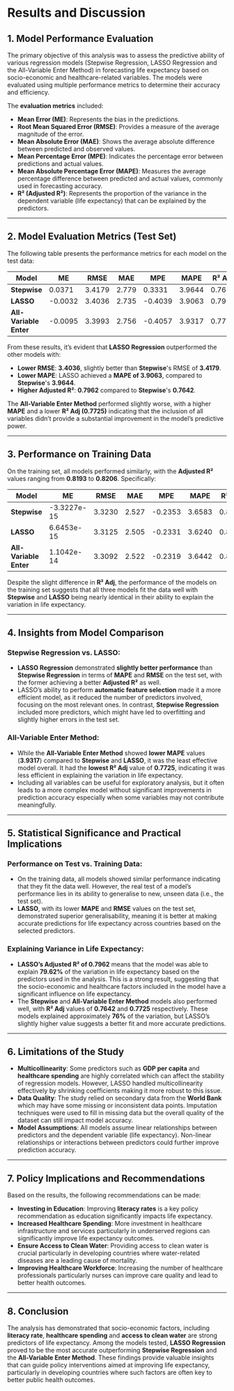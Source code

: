 # Results and Discussion

## 1. Model Performance Evaluation

The primary objective of this analysis was to assess the predictive ability of various regression models (Stepwise Regression, LASSO Regression and the All-Variable Enter Method) in forecasting life expectancy based on socio-economic and healthcare-related variables. The models were evaluated using multiple performance metrics to determine their accuracy and efficiency.

The **evaluation metrics** included:
- **Mean Error (ME)**: Represents the bias in the predictions.
- **Root Mean Squared Error (RMSE)**: Provides a measure of the average magnitude of the error.
- **Mean Absolute Error (MAE)**: Shows the average absolute difference between predicted and observed values.
- **Mean Percentage Error (MPE)**: Indicates the percentage error between predictions and actual values.
- **Mean Absolute Percentage Error (MAPE)**: Measures the average percentage difference between predicted and actual values, commonly used in forecasting accuracy.
- **R² (Adjusted R²)**: Represents the proportion of the variance in the dependent variable (life expectancy) that can be explained by the predictors.

---

## 2. Model Evaluation Metrics (Test Set)

The following table presents the performance metrics for each model on the test data:

| Model               | ME          | RMSE      | MAE       | MPE        | MAPE       | R² Adj   |
|---------------------|-------------|-----------|-----------|------------|------------|----------|
| **Stepwise**         | 0.0371      | 3.4179    | 2.779     | 0.3331     | 3.9644     | 0.7642   |
| **LASSO**            | -0.0032     | 3.4036    | 2.735     | -0.4039    | 3.9063     | 0.7962   |
| **All-Variable Enter** | -0.0095   | 3.3993    | 2.756     | -0.4057    | 3.9317     | 0.7725   |

From these results, it’s evident that **LASSO Regression** outperformed the other models with:
- **Lower RMSE**: **3.4036**, slightly better than **Stepwise**'s RMSE of **3.4179**.
- **Lower MAPE**: LASSO achieved a **MAPE of 3.9063**, compared to **Stepwise**'s **3.9644**.
- **Higher Adjusted R²**: **0.7962** compared to **Stepwise**'s **0.7642**.

The **All-Variable Enter Method** performed slightly worse, with a higher **MAPE** and a lower **R² Adj (0.7725)** indicating that the inclusion of all variables didn’t provide a substantial improvement in the model’s predictive power.

---

## 3. Performance on Training Data

On the training set, all models performed similarly, with the **Adjusted R²** values ranging from **0.8193** to **0.8206**. Specifically:

| Model               | ME          | RMSE      | MAE       | MPE        | MAPE       | R² Adj   |
|---------------------|-------------|-----------|-----------|------------|------------|----------|
| **Stepwise**         | -3.3227e-15 | 3.3230    | 2.527     | -0.2353    | 3.6583     | 0.8206   |
| **LASSO**            | 6.6453e-15  | 3.3125    | 2.505     | -0.2331    | 3.6240     | 0.8203   |
| **All-Variable Enter** | 1.1042e-14 | 3.3092    | 2.522     | -0.2319    | 3.6442     | 0.8193   |

Despite the slight difference in **R² Adj**, the performance of the models on the training set suggests that all three models fit the data well with **Stepwise** and **LASSO** being nearly identical in their ability to explain the variation in life expectancy.

---

## 4. Insights from Model Comparison

### Stepwise Regression vs. LASSO:
- **LASSO Regression** demonstrated **slightly better performance** than **Stepwise Regression** in terms of **MAPE** and **RMSE** on the test set, with the former achieving a better **Adjusted R²** as well.
- LASSO’s ability to perform **automatic feature selection** made it a more efficient model, as it reduced the number of predictors involved, focusing on the most relevant ones. In contrast, **Stepwise Regression** included more predictors, which might have led to overfitting and slightly higher errors in the test set.

### All-Variable Enter Method:
- While the **All-Variable Enter Method** showed **lower MAPE** values (**3.9317**) compared to **Stepwise** and **LASSO**, it was the least effective model overall. It had the **lowest R² Adj** value of **0.7725**, indicating it was less efficient in explaining the variation in life expectancy.
- Including all variables can be useful for exploratory analysis, but it often leads to a more complex model without significant improvements in prediction accuracy especially when some variables may not contribute meaningfully.

---

## 5. Statistical Significance and Practical Implications

### Performance on Test vs. Training Data:
- On the training data, all models showed similar performance indicating that they fit the data well. However, the real test of a model’s performance lies in its ability to generalise to new, unseen data (i.e., the test set).
- **LASSO**, with its lower **MAPE** and **RMSE** values on the test set, demonstrated superior generalisability, meaning it is better at making accurate predictions for life expectancy across countries based on the selected predictors.

### Explaining Variance in Life Expectancy:
- **LASSO’s Adjusted R² of 0.7962** means that the model was able to explain **79.62%** of the variation in life expectancy based on the predictors used in the analysis. This is a strong result, suggesting that the socio-economic and healthcare factors included in the model have a significant influence on life expectancy.
- The **Stepwise** and **All-Variable Enter Method** models also performed well, with **R² Adj** values of **0.7642** and **0.7725** respectively. These models explained approximately **76%** of the variation, but LASSO’s slightly higher value suggests a better fit and more accurate predictions.

---

## 6. Limitations of the Study
- **Multicollinearity**: Some predictors such as **GDP per capita** and **healthcare spending** are highly correlated which can affect the stability of regression models. However, LASSO handled multicollinearity effectively by shrinking coefficients making it more robust to this issue.
- **Data Quality**: The study relied on secondary data from the **World Bank** which may have some missing or inconsistent data points. Imputation techniques were used to fill in missing data but the overall quality of the dataset can still impact model accuracy.
- **Model Assumptions**: All models assume linear relationships between predictors and the dependent variable (life expectancy). Non-linear relationships or interactions between predictors could further improve prediction accuracy.

---

## 7. Policy Implications and Recommendations
Based on the results, the following recommendations can be made:
- **Investing in Education**: Improving **literacy rates** is a key policy recommendation as education significantly impacts life expectancy.
- **Increased Healthcare Spending**: More investment in healthcare infrastructure and services particularly in underserved regions can significantly improve life expectancy outcomes.
- **Ensure Access to Clean Water**: Providing access to clean water is crucial particularly in developing countries where water-related diseases are a leading cause of mortality.
- **Improving Healthcare Workforce**: Increasing the number of healthcare professionals particularly nurses can improve care quality and lead to better health outcomes.

---

## 8. Conclusion
The analysis has demonstrated that socio-economic factors, including **literacy rate**, **healthcare spending** and **access to clean water** are strong predictors of life expectancy. Among the models tested, **LASSO Regression** proved to be the most accurate outperforming **Stepwise Regression** and the **All-Variable Enter Method**. These findings provide valuable insights that can guide policy interventions aimed at improving life expectancy, particularly in developing countries where such factors are often key to better public health outcomes.



